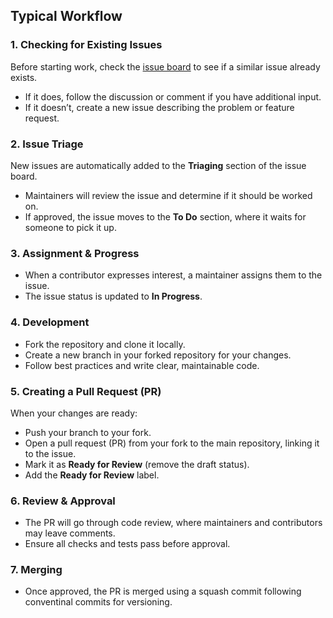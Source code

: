 ## Typical Workflow  

### 1. **Checking for Existing Issues**  
Before starting work, check the [issue board](https://github.com/orgs/Marje3PSUT/projects/1) to see if a similar issue already exists.  
- If it does, follow the discussion or comment if you have additional input.  
- If it doesn’t, create a new issue describing the problem or feature request.  

### 2. **Issue Triage**  
New issues are automatically added to the **Triaging** section of the issue board.  
- Maintainers will review the issue and determine if it should be worked on.  
- If approved, the issue moves to the **To Do** section, where it waits for someone to pick it up.  

### 3. **Assignment & Progress**  
- When a contributor expresses interest, a maintainer assigns them to the issue.  
- The issue status is updated to **In Progress**.  

### 4. **Development**  
- Fork the repository and clone it locally.  
- Create a new branch in your forked repository for your changes.  
- Follow best practices and write clear, maintainable code.  

### 5. **Creating a Pull Request (PR)**  
When your changes are ready:  
- Push your branch to your fork.  
- Open a pull request (PR) from your fork to the main repository, linking it to the issue.  
- Mark it as **Ready for Review** (remove the draft status).  
- Add the **Ready for Review** label.  

### 6. **Review & Approval**  
- The PR will go through code review, where maintainers and contributors may leave comments.  
- Ensure all checks and tests pass before approval.  

### 7. **Merging**  
- Once approved, the PR is merged using a squash commit following conventinal commits for versioning. 